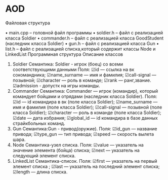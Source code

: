 # AOD
Файловая структура

• main.cpp – головной файл программы
• soldier.h – файл с реализацией класса Soldier
• commander.h – файл с реализацией класса GoodStudent (наследник класса Soldier)
• gun.h – файл с реализацией класса Gun
• list.h – файл с реализацией списка,который содержит классы Node и LinkedList
Программная структура
Описание классов
1. Soldier
Семантика: Soldier - игрок (боец) со всеми соответствующими данными
Поля:
☑id — ссылка на вк сокомандника;
☑name_surname — имя и фамилия;
☑call-signal — позывной;
☑character — роль в команде;
☑rank — ранг,звание.
☑admission - допустк на игры команды.
2. Commander
Семантика: Commander — игрок (командир), который командует бойцами и отрядами (наследник класса Soldier).
Поля:
☑id — id командира в вк (поле класса Soldier);
☑name_surname — имя и фамилия (поле класса Soldier);
☑call-signal — позывной (поле класса Soldier);
☑character — роль в команде (поле класса Soldier);
☑date — дата избрания;
☑global_id — id командира в базе данных страйкбольных команд.
3. Gun
Семантика:Gun - привод(оружие).
Поля:
☑id_gun — название привода;
☑type_gun — тип привода;
☑speed — скорость вылета шара.
4. Node
Семантика-узел списка.
Поля:
☑value — указатель на значение элемента (бойца) списка;
☑next — указатель на следующий элемент списка.
5. LinkedList
Семантика-список.
Поля:
☑first — указатель на первый элемент списка ;
☑last — указатель на последний элемент списка;
☑length — длина списка.

